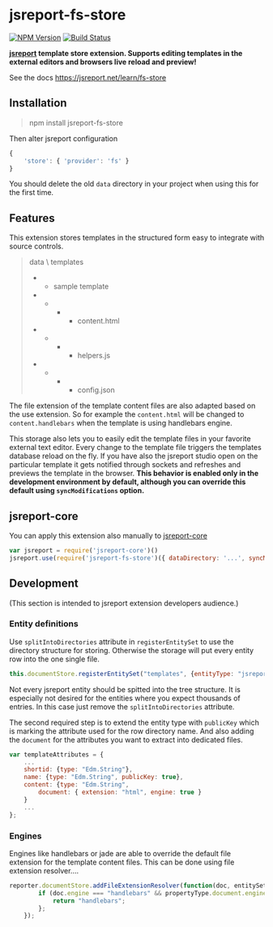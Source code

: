 # jsreport-fs-store
[![NPM Version](http://img.shields.io/npm/v/jsreport-fs-store.svg?style=flat-square)](https://npmjs.com/package/jsreport-fs-store)
[![Build Status](https://travis-ci.org/jsreport/jsreport-fs-store.png?branch=master)](https://travis-ci.org/jsreport/jsreport-fs-store)

**[jsreport](https://github.com/jsreport/jsreport) template store extension. Supports editing templates in the external editors and browsers live reload and preview!**

See the docs https://jsreport.net/learn/fs-store

## Installation

> npm install jsreport-fs-store

Then alter jsreport configuration
```js
{
	'store': { 'provider': 'fs' }
}
```

You should delete the old `data` directory in your project when using this for the first time.

## Features
This extension stores templates in the structured form easy to integrate with source controls.

> data \ templates
> - - sample template
> - - - - content.html
> - - - - helpers.js
> - - - - config.json

The file extension of the template content files are also adapted based on the use extension. So for example the `content.html` will be changed to `content.handlebars` when the template is using handlebars engine.

This storage also lets you to easily edit the template files in your favorite external text editor. Every change to the template file triggers the templates database reload on the fly. If you have also the jsreport studio open on the particular template it gets notified through sockets and refreshes and previews the template in the browser. **This behavior is enabled only in the development environment by default, although you can override this default using `syncModifications` option.**

## jsreport-core
You can apply this extension also manually to [jsreport-core](https://github.com/jsreport/jsreport-core)

```js
var jsreport = require('jsreport-core')()
jsreport.use(require('jsreport-fs-store')({ dataDirectory: '...', syncModifications: true }))
```

## Development
(This section is intended to jsreport extension developers audience.)

### Entity definitions
Use `splitIntoDirectories` attribute in `registerEntitySet` to use the directory structure for storing. Otherwise the storage will put every entity row into the one single file.

```js
this.documentStore.registerEntitySet("templates", {entityType: "jsreport.TemplateType", splitIntoDirectories: true});
```

Not every jsreport entity should be spitted into the tree structure. It is especially not desired for the entities where you expect thousands of entries.  In this case just remove the `splitIntoDirectories` attribute.

The second required step is to extend the entity type with `publicKey` which is marking the attribute used for the row directory name. And also adding the `document` for the attributes you want to extract into dedicated files.

```js
var templateAttributes = {
	...
    shortid: {type: "Edm.String"},
    name: {type: "Edm.String", publicKey: true},
    content: {type: "Edm.String",
	    document: { extension: "html", engine: true }
	}
    ...      
};
```

### Engines

Engines like handlebars or jade are able to override the default file extension for the template content files. This can be done using file extension resolver....

```js
reporter.documentStore.addFileExtensionResolver(function(doc, entitySetName, entityType, propertyType) {
        if (doc.engine === "handlebars" && propertyType.document.engine) {
            return "handlebars";
        };
    });
```    
